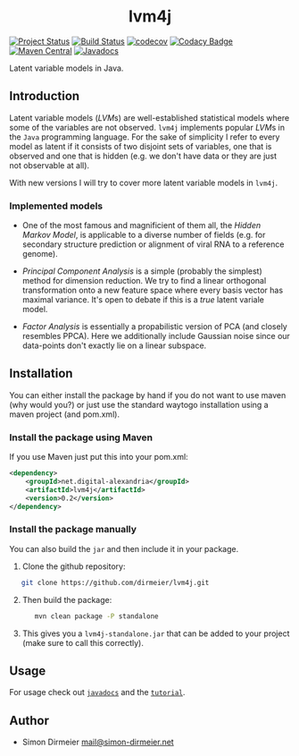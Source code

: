 <h1 align="center"> lvm4j </h1>

[![Project Status](http://www.repostatus.org/badges/latest/active.svg)](http://www.repostatus.org/#active)
[![Build Status](https://travis-ci.org/dirmeier/lvm4j.svg?branch=master)](https://travis-ci.org/dirmeier/lvm4j)
[![codecov](https://codecov.io/gh/dirmeier/lvm4j/branch/master/graph/badge.svg)](https://codecov.io/gh/dirmeier/lvm4j)
[![Codacy Badge](https://api.codacy.com/project/badge/Grade/28c9723c26b04237b94895f035dc5b32)](https://www.codacy.com/app/simon-dirmeier/lvm4j?utm_source=github.com&amp;utm_medium=referral&amp;utm_content=dirmeier/lvm4j&amp;utm_campaign=Badge_Grade)
[![Maven Central](https://maven-badges.herokuapp.com/maven-central/net.digital-alexandria/lvm4j/badge.svg)](https://mvnrepository.com/artifact/net.digital-alexandria/lvm4j)
[![Javadocs](http://javadoc.io/badge/net.digital-alexandria/lvm4j.svg)](http://javadoc.io/doc/net.digital-alexandria/lvm4j)

Latent variable models in Java.

## Introduction

Latent variable models (*LVM*s) are well-established statistical models where some of the variables are not observed. ```lvm4j``` implements popular *LVM*s in the ```Java``` programming language. For the sake of simplicity I refer to every model as latent if it consists of two disjoint sets of variables, one that is observed and one that is hidden (e.g. we don't have data or they are just not observable at all). 

With new versions I will try to cover more latent variable models in <code>lvm4j</code>.

### Implemented models

 * One of the most famous and magnificient of them all, the <i>Hidden Markov Model</i>, is applicable to a diverse number of fields (e.g. for secondary structure prediction or alignment of viral RNA to a reference genome). 

* <i>Principal Component Analysis</i> is a simple (probably the simplest) method for dimension reduction. We try to find a linear orthogonal transformation onto a new feature space where every basis vector has maximal variance. It's open to debate if this is a *true* latent variale model.

* <i>Factor Analysis</i> is essentially a propabilistic version of PCA (and closely resembles PPCA). Here we additionally include Gaussian noise since our data-points don't exactly lie on a linear subspace.

## Installation
 
You can either install the package by hand if you do not want to use maven (why would you?) or just use the standard waytogo installation using a maven project (and pom.xml).

### Install the package using Maven

If you use Maven just put this into your pom.xml:

```xml
<dependency>
    <groupId>net.digital-alexandria</groupId>
    <artifactId>lvm4j</artifactId>
    <version>0.2</version>
</dependency>
```

### Install the package manually

You can also build the <code>jar</code> and then include it in your package.

1) Clone the github repository:

  ```sh
     git clone https://github.com/dirmeier/lvm4j.git
  ```
2) Then build the package:

   ```sh
      mvn clean package -P standalone
   ```

3) This gives you a <code>lvm4j-standalone.jar</code> that can be added to your project (make sure to call this correctly).


## Usage

For usage check out [```javadocs```](http://javadoc.io/doc/net.digital-alexandria/lvm4j) and the [```tutorial```](http://dirmeier.github.io/lvm4j).

## Author

* Simon Dirmeier <a href="mailto:mail@simon-dirmeier.net">mail@simon-dirmeier.net</a>
